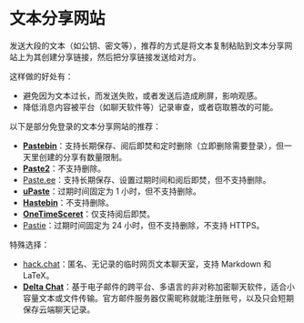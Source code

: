 # 文本分享网站

发送大段的文本（如公钥、密文等），推荐的方式是将文本复制粘贴到文本分享网站上为其创建分享链接，然后把分享链接发送给对方。

这样做的好处有：

- 避免因为文本过长，而发送失败，或者发送后造成刷屏，影响观感。
- 降低消息内容被平台（如聊天软件等）记录审查，或者窃取篡改的可能。

以下是部分免登录的文本分享网站的推荐：

- **[Pastebin](https://pastebin.com/ "点击前往外部站点")**：支持长期保存、阅后即焚和定时删除（立即删除需要登录），但一天里创建的分享有数量限制。
- **[Paste2](https://paste2.org/ "点击前往外部站点")**：不支持删除。
- [Paste.ee](https://paste.ee/ "点击前往外部站点")：支持长期保存、设置过期时间和阅后即焚，但不支持删除。
- **[uPaste](https://upaste.de/ "点击前往外部站点")**：过期时间固定为 1 小时，但不支持删除。
- **[Hastebin](https://hastebin.ianhon.com/ "点击前往外部站点")**：不支持删除。
- **[OneTimeSceret](https://onetimesecret.com/ "点击前往外部站点")**：仅支持阅后即焚。
- [Pastie](http://pastie.org/ "点击前往外部站点")：过期时间固定为 24 小时，但不支持删除，不支持 HTTPS。

特殊选择：

- [hack.chat](https://hack.chat/ "点击前往外部站点")：匿名、无记录的临时网页文本聊天室，支持 Markdown 和 LaTeX。
- **[Delta Chat](https://delta.chat/ "点击前往外部站点")**：基于电子邮件的跨平台、多语言的非对称加密聊天软件，适合小容量文本或文件传输。官方邮件服务器仅需昵称就能注册账号，以及只会短期保存云端聊天记录。